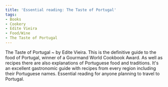 ```yaml
---
title: 'Essential reading: The Taste of Portugal'
tags: 
- Books
- Cookery
- Edite Vieira
- Food/Wine
- The Taste of Portugal
---
```


The Taste of Portugal ~ by Edite Vieira. This is the definitive guide to the food of Portugal, winner of a Gourmand World Cookbook Award. As well as recipes there are also explanations of Portuguese food and traditions. It's an excellent gastronomic guide with recipes from every region including their Portuguese names. Essential reading for anyone planning to travel to Portugal.
